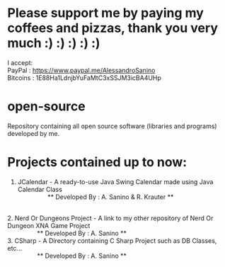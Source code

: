 # Please support me by paying my coffees and pizzas, thank you very much :) :) :) :) :)
I accept: <br>
PayPal   : https://www.paypal.me/AlessandroSanino <br>
Bitcoins : 1E88Ha1LdnjbYuFaMtC3xSSJM3icBA4UHp  <br>

# open-source
Repository containing all open source software (libraries and programs) developed by me.

# Projects contained up to now:

1. JCalendar - A ready-to-use Java Swing Calendar made using Java Calendar Class <br>
&nbsp;&nbsp;&nbsp;&nbsp;&nbsp;&nbsp;&nbsp;&nbsp;&nbsp;&nbsp;&nbsp;&nbsp;&nbsp;&nbsp;&nbsp;&nbsp;&nbsp;** Developed By : A. Sanino & R. Krauter **
<br>
2. Nerd Or Dungeons Project - A link to my other repository of Nerd Or Dungeon XNA Game Project <br>
&nbsp;&nbsp;&nbsp;&nbsp;&nbsp;&nbsp;&nbsp;&nbsp;&nbsp;&nbsp;&nbsp;&nbsp;&nbsp;&nbsp;&nbsp;&nbsp;&nbsp;** Developed By : A. Sanino ** <br>
3. CSharp - A Directory containing C Sharp Project such as DB Classes, etc... <br>
&nbsp;&nbsp;&nbsp;&nbsp;&nbsp;&nbsp;&nbsp;&nbsp;&nbsp;&nbsp;&nbsp;&nbsp;&nbsp;&nbsp;&nbsp;&nbsp;&nbsp;** Developed By : A. Sanino ** <br>
